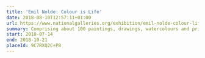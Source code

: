 ```yaml
---
title: 'Emil Nolde: Colour is Life'
date: 2018-08-10T12:57:11+01:00
url: https://www.nationalgalleries.org/exhibition/emil-nolde-colour-life
summary: Comprising about 100 paintings, drawings, watercolours and prints drawn from the incomparable collection of the Emil Nolde Foundation in Seebüll.
start: 2018-07-14
end: 2018-10-21
placeId: 9C7RXQ2C+P8
---
```

